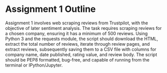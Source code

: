# Assignment 1 Outline

Assignment 1 involves web scraping reviews from Trustpilot, with the objective of later sentiment analysis. The task requires scraping reviews for a chosen company, ensuring it has a minimum of 500 reviews. Using Python 3 and the requests module, the script should download the HTML, extract the total number of reviews, iterate through review pages, and extract reviews, subsequently saving them to a CSV file with columns for company name, date published, rating value, and review body. The script should be PEP8 formatted, bug-free, and capable of running from the terminal or IPython/Jupyter.